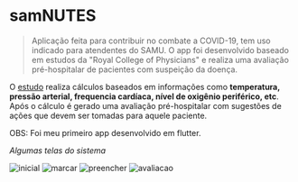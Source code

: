 # samNUTES

> Aplicação feita para contribuir no combate a COVID-19, tem uso indicado para atendentes do SAMU. O app foi desenvolvido baseado em estudos da "Royal College of Physicians" e realiza uma avaliação pré-hospitalar de pacientes com suspeição da doença. 

O [estudo](https://www.rcplondon.ac.uk/projects/outputs/national-early-warning-score-news-2) realiza cálculos baseados em informações como **temperatura, pressão arterial, frequencia cardíaca, nível de oxigênio periférico, etc**. Após o cálculo é gerado uma avaliação pré-hospitalar com sugestões de ações que devem ser tomadas para aquele paciente.

OBS: Foi meu primeiro app desenvolvido em flutter.

_Algumas telas do sistema_

![inicial](https://user-images.githubusercontent.com/34866806/94290778-0aece880-ff31-11ea-80f8-010df7818934.jpeg)
![marcar](https://user-images.githubusercontent.com/34866806/94290810-13ddba00-ff31-11ea-9693-26d67596a41d.jpeg)
![preencher](https://user-images.githubusercontent.com/34866806/94290812-15a77d80-ff31-11ea-9006-7fdc79d09454.jpeg)
![avaliacao](https://user-images.githubusercontent.com/34866806/94290815-17714100-ff31-11ea-9bd7-ce5a1e2d8983.jpeg)
